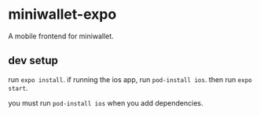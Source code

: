 # miniwallet-expo

A mobile frontend for miniwallet.

## dev setup

run `expo install`. if running the ios app, run `pod-install ios`. then run `expo start`.

you must run `pod-install ios` when you add dependencies.
